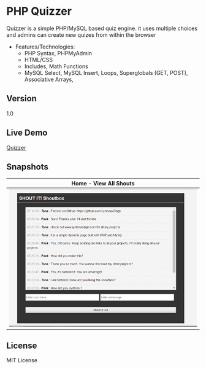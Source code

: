 # PHP Quizzer

Quizzer is a simple PHP/MySQL based quiz engine. it uses multiple choices and admins can create new quizes from within the browser

* Features/Technologies: 
  * PHP Syntax, PHPMyAdmin
  * HTML/CSS
  * Includes, Math Functions
  * MySQL Select, MySQL Insert, Loops, Superglobals (GET, POST), Associative Arrays, 

## Version
1.0

## Live Demo
 [Quizzer](http://jyotsna-singh-com.stackstaging.com/projects/php/Quizzer/)

## Snapshots
  
 **Home - View All Shouts** | 
--- |
 ![alt text](https://github.com/Jyotsna-Singh/PHP-ShoutBox/blob/master/img/shout.PNG)   |
  


## License
MIT License
